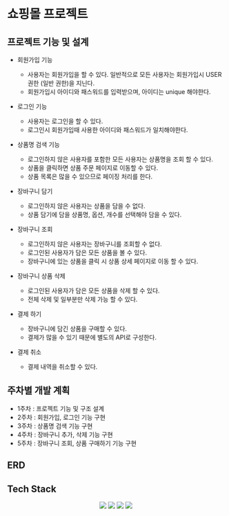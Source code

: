 # 쇼핑몰 프로젝트
## 프로젝트 기능 및 설계
- 회원가입 기능
  - 사용자는 회원가입을 할 수 있다. 일반적으로 모든 사용자는 회원가입시 USER 권한 (일반 권한)을 지닌다. 
  - 회원가입시 아이디와 패스워드를 입력받으며, 아이디는 unique 해야한다.

- 로그인 기능
  - 사용자는 로그인을 할 수 있다.
  - 로그인시 회원가입때 사용한 아이디와 패스워드가 일치해야한다.

- 상품명 검색 기능
   - 로그인하지 않은 사용자를 포함한 모든 사용자는 상품명을 조회 할 수 있다.
   - 상품을 클릭하면 상품 주문 페이지로 이동할 수 있다.
   - 상품 목록은 많을 수 있으므로 페이징 처리를 한다.

- 장바구니 담기
  - 로그인하지 않은 사용자는 상품을 담을 수 없다.
  - 상품 담기에 담을 상품명, 옵션, 개수를 선택해야 담을 수 있다.
  

- 장바구니 조회
  - 로그인하지 않은 사용자는 장바구니를 조회할 수 없다.
  - 로그인된 사용자가 담은 모든 상품을 볼 수 있다.
  - 장바구니에 있는 상품을 클릭 시 상품 상세 페이지로 이동 할 수 있다.
  

- 장바구니 상품 삭제
  - 로그인된 사용자가 담은 모든 상품을 삭제 할 수 있다.
  - 전체 삭제 및 일부분만 삭제 가능 할 수 있다.
  

- 결제 하기
  - 장바구니에 담긴 상품을 구매할 수 있다.
  - 결제가 많을 수 있기 때문에 별도의 API로 구성한다.

- 결제 취소
  - 결제 내역을 취소할 수 있다.
 
## 주차별 개발 계획
- 1주차 : 프로젝트 기능 및 구조 설계
- 2주차 : 회원가입, 로그인 기능 구현
- 3주차 : 상품명 검색 기능 구현
- 4주차 : 장바구니 추가, 삭제 기능 구현
- 5주차 : 장바구니 조회, 상품 구매하기 기능 구현

## ERD




## Tech Stack
<div align=center> 
  <img src="https://img.shields.io/badge/java-007396?style=for-the-badge&logo=java&logoColor=white"> 
  <img src="https://img.shields.io/badge/spring-6DB33F?style=for-the-badge&logo=spring&logoColor=white"> 
  <img src="https://img.shields.io/badge/mysql-4479A1?style=for-the-badge&logo=mysql&logoColor=white"> 
  <img src="https://img.shields.io/badge/git-F05032?style=for-the-badge&logo=git&logoColor=white">
</div>
